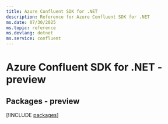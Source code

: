 ```yaml
---
title: Azure Confluent SDK for .NET
description: Reference for Azure Confluent SDK for .NET
ms.date: 07/30/2025
ms.topic: reference
ms.devlang: dotnet
ms.service: confluent
---
```

# Azure Confluent SDK for .NET - preview
## Packages - preview
[!INCLUDE [packages](confluent-index.md)]